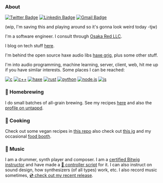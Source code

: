 ### About

[![Twitter Badge](https://img.shields.io/badge/-@osakared-1ca0f1?style=flat-square&labelColor=1ca0f1&logo=twitter&logoColor=white&link=https://twitter.com/osakared)](https://twitter.com/osakared) [![Linkedin Badge](https://img.shields.io/badge/-harshkumarkhatri-blue?style=flat-square&logo=Linkedin&logoColor=white&link=https://www.linkedin.com/in/harshkumarkhatri/)](https://www.linkedin.com/in/harshkumarkhatri/) [![Gmail Badge](https://img.shields.io/badge/-mailharshkhatri@gmail.com-c14438?style=flat-square&logo=Gmail&logoColor=white&link=mailto:mailharshkhatri@gmail.com)](mailto:mailharshkhatri@gmail.com)

(wip, I'm saving this and playing around so it's gonna look weird today -tjw)

I'm a software engineer. I consult through [Osaka Red LLC](https://osakared.io).

I blog on tech stuff [here](https://webbmaster.com).

I'm behind the open source haxe audio libs [haxe grig](https://gitlab.com/haxe-grig), plus some other stuff.

I'm into audio programming, machine learning, server, client, web, hit me up if you have similar interests. Some places I can be reached:

[![c](https://img.shields.io/badge/c%20-%2300599C.svg?&style=flat&logo=c&logoColor=white)](http://www.c-faq.com/)
[![c++](https://img.shields.io/badge/c++%20-%2300599C.svg?&style=flat&logo=c%2B%2B&ogoColor=white)](https://isocpp.org/)
[![haxe](https://img.shields.io/badge/haxe%20-%23EA8220.svg?&style=flat&logo=haxe&logoColor=white)](https://haxe.org)
[![rust](https://img.shields.io/badge/rust-%23000000.svg?&style=flat&logo=rust&logoColor=white)](https://www.rust-lang.org/)
[![python](https://img.shields.io/badge/python%20-%2314354C.svg?&style=flat&logo=python&logoColor=white)](https://www.python.org/)
[![node.js](https://img.shields.io/badge/node.js%20-%2343853D.svg?&style=flat&logo=node.js&logoColor=white)](https://nodejs.org/)
[![js](https://img.shields.io/badge/javascript%20-%23323330.svg?&style=flat&logo=javascript&logoColor=%23F7DF1E)](https://developer.mozilla.org/en-US/docs/Web/JavaScript)

### 🍺 Homebrewing

I do small batches of all-grain brewing. See my recipes [here](https://snowplant.org/) and also the [profile on untappd](https://untappd.com/SnowPlant).

### 🥙 Cooking

Check out some vegan recipes in [this repo](https://github.com/thomasjwebb/recipes) also check out [this ig](https://www.instagram.com/shallotsanctuary/) and my occasional [food booth](https://panella.place/).

### 🦇 Music

I am a drummer, synth player and composer. I am a [certified Bitwig instructor](https://www.bitwig.com/en/community/certified/thomas-webb.html) and have made a [🎹 controller script](https://github.com/osakared/apc-key-25-bitwig) for it. I can also instruct on sound design, how synthesizers (of all types) work, etc. I also record music sometimes, [💿 check out my recent release](https://fanlink.to/werewolf-of-paris).

<!--
**thomasjwebb/thomasjwebb** is a ✨ _special_ ✨ repository because its `README.md` (this file) appears on your GitHub profile.

Here are some ideas to get you started:

- 🔭 I’m currently working on ...
- 🌱 I’m currently learning ...
- 👯 I’m looking to collaborate on ...
- 🤔 I’m looking for help with ...
- 💬 Ask me about ...
- 📫 How to reach me: ...
- 😄 Pronouns: ...
- ⚡ Fun fact: ...
-->
